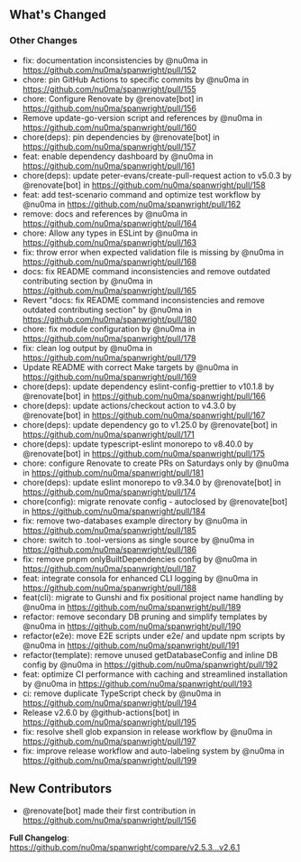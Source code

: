 <!-- Release notes generated using configuration in .github/release.yml at main -->

## What's Changed
### Other Changes
* fix: documentation inconsistencies by @nu0ma in https://github.com/nu0ma/spanwright/pull/152
* chore: pin GitHub Actions to specific commits by @nu0ma in https://github.com/nu0ma/spanwright/pull/155
* chore: Configure Renovate by @renovate[bot] in https://github.com/nu0ma/spanwright/pull/156
* Remove update-go-version script and references by @nu0ma in https://github.com/nu0ma/spanwright/pull/160
* chore(deps): pin dependencies by @renovate[bot] in https://github.com/nu0ma/spanwright/pull/157
* feat: enable dependency dashboard by @nu0ma in https://github.com/nu0ma/spanwright/pull/161
* chore(deps): update peter-evans/create-pull-request action to v5.0.3 by @renovate[bot] in https://github.com/nu0ma/spanwright/pull/158
* feat: add test-scenario command and optimize test workflow by @nu0ma in https://github.com/nu0ma/spanwright/pull/162
* remove: docs and references by @nu0ma in https://github.com/nu0ma/spanwright/pull/164
* chore: Allow any types in ESLint by @nu0ma in https://github.com/nu0ma/spanwright/pull/163
* fix: throw error when expected validation file is missing by @nu0ma in https://github.com/nu0ma/spanwright/pull/168
* docs: fix README command inconsistencies and remove outdated contributing section by @nu0ma in https://github.com/nu0ma/spanwright/pull/165
* Revert "docs: fix README command inconsistencies and remove outdated contributing section" by @nu0ma in https://github.com/nu0ma/spanwright/pull/180
* chore: fix module configuration by @nu0ma in https://github.com/nu0ma/spanwright/pull/178
* fix: clean log output by @nu0ma in https://github.com/nu0ma/spanwright/pull/179
* Update README with correct Make targets by @nu0ma in https://github.com/nu0ma/spanwright/pull/169
* chore(deps): update dependency eslint-config-prettier to v10.1.8 by @renovate[bot] in https://github.com/nu0ma/spanwright/pull/166
* chore(deps): update actions/checkout action to v4.3.0 by @renovate[bot] in https://github.com/nu0ma/spanwright/pull/167
* chore(deps): update dependency go to v1.25.0 by @renovate[bot] in https://github.com/nu0ma/spanwright/pull/171
* chore(deps): update typescript-eslint monorepo to v8.40.0 by @renovate[bot] in https://github.com/nu0ma/spanwright/pull/175
* chore: configure Renovate to create PRs on Saturdays only by @nu0ma in https://github.com/nu0ma/spanwright/pull/181
* chore(deps): update eslint monorepo to v9.34.0 by @renovate[bot] in https://github.com/nu0ma/spanwright/pull/174
* chore(config): migrate renovate config - autoclosed by @renovate[bot] in https://github.com/nu0ma/spanwright/pull/184
* fix: remove two-databases example directory by @nu0ma in https://github.com/nu0ma/spanwright/pull/185
* chore: switch to .tool-versions as single source by @nu0ma in https://github.com/nu0ma/spanwright/pull/186
* fix: remove pnpm onlyBuiltDependencies config by @nu0ma in https://github.com/nu0ma/spanwright/pull/187
* feat: integrate consola for enhanced CLI logging by @nu0ma in https://github.com/nu0ma/spanwright/pull/188
* feat(cli): migrate to Gunshi and fix positional project name handling by @nu0ma in https://github.com/nu0ma/spanwright/pull/189
* refactor: remove secondary DB pruning and simplify templates by @nu0ma in https://github.com/nu0ma/spanwright/pull/190
* refactor(e2e): move E2E scripts under e2e/ and update npm scripts by @nu0ma in https://github.com/nu0ma/spanwright/pull/191
* refactor(template): remove unused getDatabaseConfig and inline DB config by @nu0ma in https://github.com/nu0ma/spanwright/pull/192
* feat: optimize CI performance with caching and streamlined installation by @nu0ma in https://github.com/nu0ma/spanwright/pull/193
* ci: remove duplicate TypeScript check by @nu0ma in https://github.com/nu0ma/spanwright/pull/194
* Release v2.6.0 by @github-actions[bot] in https://github.com/nu0ma/spanwright/pull/195
* fix: resolve shell glob expansion in release workflow by @nu0ma in https://github.com/nu0ma/spanwright/pull/197
* fix: improve release workflow and auto-labeling system by @nu0ma in https://github.com/nu0ma/spanwright/pull/199

## New Contributors
* @renovate[bot] made their first contribution in https://github.com/nu0ma/spanwright/pull/156

**Full Changelog**: https://github.com/nu0ma/spanwright/compare/v2.5.3...v2.6.1
